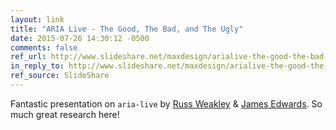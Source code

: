 ```yaml
---
layout: link
title: "ARIA Live - The Good, The Bad, and The Ugly"
date: 2015-07-26 14:30:12 -0500
comments: false
ref_url: http://www.slideshare.net/maxdesign/arialive-the-good-the-bad-and-the-ugly
in_reply_to: http://www.slideshare.net/maxdesign/arialive-the-good-the-bad-and-the-ugly
ref_source: SlideShare
---
```


Fantastic presentation on `aria-live` by [Russ Weakley](http://maxdesign.com.au/about/russweakley/) & [James Edwards](http://www.brothercake.com/). So much great research here!